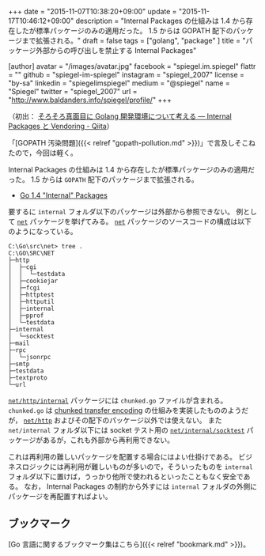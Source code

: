 +++
date = "2015-11-07T10:38:20+09:00"
update = "2015-11-17T10:46:12+09:00"
description = "Internal Packages の仕組みは 1.4 から存在したが標準パッケージのみの適用だった。 1.5 からは GOPATH 配下のパッケージまで拡張される。"
draft = false
tags = ["golang", "package" ]
title = "パッケージ外部からの呼び出しを禁止する Internal Packages"

[author]
  avatar = "/images/avatar.jpg"
  facebook = "spiegel.im.spiegel"
  flattr = ""
  github = "spiegel-im-spiegel"
  instagram = "spiegel_2007"
  license = "by-sa"
  linkedin = "spiegelimspiegel"
  medium = "@spiegel"
  name = "Spiegel"
  twitter = "spiegel_2007"
  url = "http://www.baldanders.info/spiegel/profile/"
+++

（初出： [そろそろ真面目に Golang 開発環境について考える — Internal Packages と Vendoring - Qiita](http://qiita.com/spiegel-im-spiegel/items/baa3671c7e1b8a6594a9)）

「[GOPATH 汚染問題]({{< relref "gopath-pollution.md" >}})」で言及しそこねたので，今回は軽く。

Internal Packages の仕組みは 1.4 から存在したが標準パッケージのみの適用だった。
1.5 からは `GOPATH` 配下のパッケージまで拡張される。

- [Go 1.4 "Internal" Packages](https://docs.google.com/document/d/1e8kOo3r51b2BWtTs_1uADIA5djfXhPT36s6eHVRIvaU/edit)

要するに `internal` フォルダ以下のパッケージは外部から参照できない。
例として [`net`] パッケージを挙げてみる。
[`net`] パッケージのソースコードの構成は以下のようになっている。

```
C:\Go\src\net> tree .
C:\GO\SRC\NET
├─http
│  ├─cgi
│  │  └─testdata
│  ├─cookiejar
│  ├─fcgi
│  ├─httptest
│  ├─httputil
│  ├─internal
│  ├─pprof
│  └─testdata
├─internal
│  └─socktest
├─mail
├─rpc
│  └─jsonrpc
├─smtp
├─testdata
├─textproto
└─url
```

[`net/http/internal`](https://golang.org/pkg/net/http/internal/) パッケージには `chunked.go` ファイルが含まれる。
`chunked.go` は [chunked transfer encoding](https://en.wikipedia.org/wiki/Chunked_transfer_encoding) の仕組みを実装したもののようだが， [`net/http`] およびその配下のパッケージ以外では使えない。
また `net/internal` フォルダ以下には socket テスト用の [`net/internal/socktest`] パッケージがあるが，これも外部から再利用できない。

これは再利用の難しいパッケージを配置する場合にはよい仕掛けである。
ビジネスロジックには再利用が難しいものが多いので，そういったものを `internal` フォルダ以下に置けば，うっかり他所で使われるといったこともなく安全である。
なお， Internal Packages の制約から外すには `internal` フォルダの外側にパッケージを再配置すればよい。

## ブックマーク

[Go 言語に関するブックマーク集はこちら]({{< relref "bookmark.md" >}})。

[Go 言語]: https://golang.org/ "The Go Programming Language"
[`net`]: https://golang.org/pkg/net/ "net - The Go Programming Language"
[`net/internal/socktest`]: https://golang.org/pkg/net/internal/socktest/ "socktest - The Go Programming Language"
[`net/http`]: https://golang.org/pkg/net/http/ "http - The Go Programming Language"
[`net/http/internal`]: https://golang.org/pkg/net/http/internal/ "internal - The Go Programming Language"
